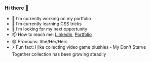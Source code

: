 ### Hi there 👋


- 🔭 I’m currently working on my portfolio
- 🌱 I’m currently learning CSS tricks 
- 🤔 I’m looking for my next opportunity
- 📫 How to reach me: [LinkedIn](https://www.linkedin.com/in/iulia-h/), [Portfolio](https://iulia-heinrich.com/)
- 😄 Pronouns: She/Her/Hers
- ⚡ Fun fact: I like collecting video game plushies - My Don't Starve Together collection has been growing steadily

